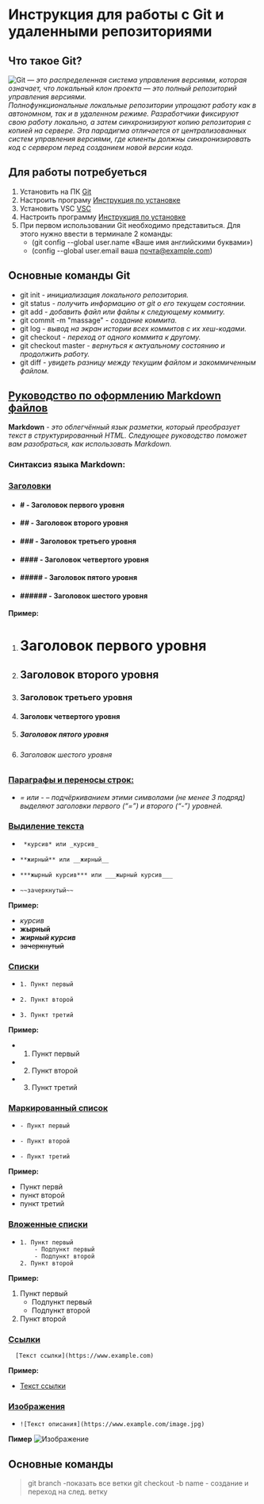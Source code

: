 # Инструкция для работы с Git и удаленными репозиториями # 
## Что такое Git? ## 
![Git](https://fuzeservers.ru/wp-content/uploads/3/0/c/30c29ce4cc08523ecc6e1f205bc207d0.jpeg)  — *это распределенная система управления версиями, которая означает, что локальный клон проекта — это полный репозиторий управления версиями.*  
 *Полнофункциональные локальные репозитории упрощают работу как в автономном, так и в удаленном режиме. Разработчики фиксируют свою работу локально, а затем синхронизируют копию репозитория с копией на сервере. Эта парадигма отличается от централизованных систем управления версиями, где клиенты должны синхронизировать код с сервером перед созданием новой версии кода.*
 ## Для работы потребуеться ##
1. Установить на ПК [Git](https://git-scm.com)
2. Настроить програму [Инструкция по установке](https://selectel.ru/blog/tutorials/how-to-install-git-to-windows/)
3. Установить VSC [VSC](https://code.visualstudio.com/Download)
4. Настроить программу [Инструкция по установке](https://practicum.yandex.ru/blog/vsyo-o-visual-studio-code/#kak-ustanovit)
5. При первом использовании Git необходимо представиться. Для этого нужно ввести в терминале 2 команды:
    - (git config --global user.name «Ваше имя английскими буквами»)
   - (config --global user.email ваша почта@example.com)   
## Основные команды Git ##
- git init - *инициализация локального репозитория.*
- git status - *получить информацию от git о его текущем состоянии.*
- git add - *добавить файл или файлы к следующему коммиту.*
- git commit -m "massage" - *создание коммита.*
- git log - *вывод на экран истории всех коммитов с их хеш-кодами.*
- git checkout - *переход от одного коммита к другому.*
- git checkout master - *вернуться к актуальному состоянию и продолжить работу.*
- git diff - *увидеть разницу между текущим файлом и закоммиченным файлом.*
## [Руководство по оформлению Markdown файлов](https://gist.github.com/Jekins/2bf2d0638163f1294637#руководство-по-оформлению-markdown-файлов) ##
**Markdown** - *это облегчённый язык разметки, который преобразует текст в структурированный HTML. Следующее руководство поможет вам разобраться, как использовать Markdown.*
### Синтаксиз языка Markdown:
### **[ Заголовки](https://gist.github.com/Jekins/2bf2d0638163f1294637#заголовки)**
- #### # - Заголовок первого уровня
- #### ## - Заголовок второго уровня
- #### ### - Заголовок третьего уровня
- #### #### - Заголовок четвертого уровня
- #### ##### - Заголовок пятого уровня
- #### ###### - Заголовок шестого уровня

**Пример:**
1. # Заголовок первого уровня
2. ## Заголовок второго уровня
3. ### Заголовок третьего уровня
4. #### Заголовк четвертого уровня
5. ##### Заголовок пятого уровня
6. ###### Заголовок шестого уровня
### **[Параграфы и переносы строк:](https://gist.github.com/Jekins/2bf2d0638163f1294637#параграфы)**  
-    *= или - – подчёркиванием этими символами (не менее 3 подряд) выделяют заголовки первого
(“=”) и второго (“-”) уровней.*
### **[Выдиление текста](https://gist.github.com/Jekins/2bf2d0638163f1294637#выделение)**
-      *курсив* или _курсив_
-     **жирный** или __жирный__
-     ***жырный курсив*** или ___жырный курсив___
-     ~~зачеркнутый~~
**Пример:**
- *курсив*
- **жырный**
- ***жирный курсив***
- ~~зачеркнутый~~
### **[Списки](https://gist.github.com/Jekins/2bf2d0638163f1294637#списки)**
-     1. Пункт первый
-     2. Пункт второй
-     3. Пункт третий
**Пример:**
- 1. Пункт первый
- 2. Пункт второй
- 3. Пункт третий
### **[Маркированный список](https://gist.github.com/Jekins/2bf2d0638163f1294637#маркированный-список)**
-     - Пункт первый
-     - Пункт второй
-     - Пункт третий
**Пример:**
- Пункт первй
- пункт второй
- пункт третий
### **[Вложенные списки](https://gist.github.com/Jekins/2bf2d0638163f1294637#вложенные-списки)**
-     1. Пункт первый
          - Подпункт первый
          - Подпункт второй
      2. Пункт второй
**Пример:**
1. Пункт первый
    - Подпункт первый
    - Подпункт второй        
2. Пункт второй
### **[Ссылки](https://gist.github.com/Jekins/2bf2d0638163f1294637#ссылки)**
      [Текст ссылки](https://www.example.com)
**Пример:**
- [Текст ссылки](https://www.example.com)
### **[Изображения](https://gist.github.com/Jekins/2bf2d0638163f1294637#изображения)**
-     ![Текст описания](https://www.example.com/image.jpg)
**Пимер**
![Изображение](https://camo.githubusercontent.com/63245260b5205f278428325bdec3f3a6382d45ad614f122aee448262460feef0/68747470733a2f2f6173736574732e73696d706c6576696577696e632e636f6d2f73696d706c65766965772f696d6167652f75706c6f61642f635f66696c6c2c685f3732302c715f37352c775f313430302f76312f636c69656e74732f6e6577796f726b636974792f436f726f6e6176697275735f496e666f5f6d6964746f776e5f6d616e68617474616e5f736b796c696e655f6e79635f3330303078323030305f33363466613962382d383663652d346639352d393037612d3462643865613332663233322e6a7067)
## Основные команды
>git branch -показать все ветки
>git checkout -b name - создание и переход на след. ветку